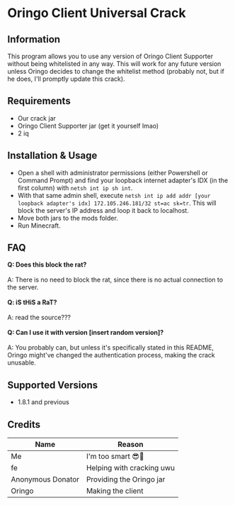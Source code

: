 # Oringo Client Universal Crack

## Information
This program allows you to use any version of Oringo Client Supporter without being whitelisted in any way. This will work for any future version unless Oringo decides to change the whitelist method (probably not, but if he does, I'll promptly update this crack).

## Requirements
- Our crack jar
- Oringo Client Supporter jar (get it yourself lmao)
- 2 iq

## Installation & Usage
- Open a shell with administrator permissions (either Powershell or Command Prompt) and find your loopback internet adapter's IDX (in the first column) with `netsh int ip sh int`.
- With that same admin shell, execute `netsh int ip add addr [your loopback adapter's idx] 172.105.246.181/32 st=ac sk=tr`. This will block the server's IP address and loop it back to localhost.
- Move both jars to the mods folder.
- Run Minecraft.


## FAQ
**Q: Does this block the rat?**\
\
A: There is no need to block the rat, since there is no actual connection to the server.\
\
**Q: iS tHiS a RaT?**\
\
A: read the source???\
\
**Q: Can I use it with version [insert random version]?**\
\
A: You probably can, but unless it's specifically stated in this README, Oringo might've changed the authentication process, making the crack unusable.

## Supported Versions
- 1.8.1 and previous

## Credits
| Name                 | Reason                       |
|----------------------|------------------------------|
| Me                   | I'm too smart 😎💪          |
| fe                   | Helping with cracking uwu    |
| Anonymous Donator    | Providing the Oringo jar     |
| Oringo               | Making the client            |
